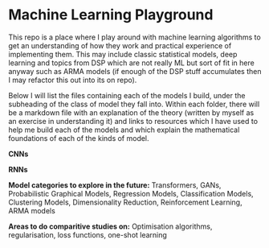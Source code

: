 # Machine Learning Playground

This repo is a place where I play around with machine learning algorithms to get an understanding of how they work and practical experience of implementing them. This may include classic statistical models, deep learning and topics from DSP which are not really ML but sort of fit in here anyway such as ARMA models (if enough of the DSP stuff accumulates then I may refactor this out into its on repo).

Below I will list the files containing each of the models I build, under the subheading of the class of model they fall into. Within each folder, there will be a markdown file with an explanation of the theory (written by myself as an exercise in understanding it) and links to resources which I have used to help me build each of the models and which explain the mathematical foundations of each of the kinds of model.

**CNNs**

**RNNs**

**Model categories to explore in the future:** Transformers, GANs, Probabilistic Graphical Models, Regression Models, Classification Models, Clustering Models, Dimensionality Reduction, Reinforcement Learning, ARMA models

**Areas to do comparitive studies on:** Optimisation algorithms, regularisation, loss functions, one-shot learning
